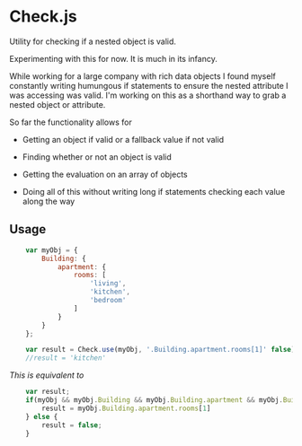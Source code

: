 Check.js
=====

Utility for checking if a nested object is valid.

Experimenting with this for now. It is much in its infancy.

While working for a large company with rich data objects I 
found myself constantly writing humungous if statements to ensure
the nested attribute I was accessing was valid. I'm working on this
as a shorthand way to grab a nested object or attribute.

So far the functionality allows for 

- Getting an object if valid or a fallback value if not valid

- Finding whether or not an object is valid

- Getting the evaluation on an array of objects

- Doing all of this without writing long if statements checking 
each value along the way

Usage
----
```javascript
	var myObj = {
		Building: {
			apartment: {
				rooms: [
					'living',
					'kitchen',
					'bedroom'
				]
			}
		}
	};

	var result = Check.use(myObj, '.Building.apartment.rooms[1]' false);
	//result = 'kitchen'
```	
*This is equivalent to*

```javascript
	var result;
	if(myObj && myObj.Building && myObj.Building.apartment && myObj.Building.apartment.rooms && myObj.Building.apartment.rooms[1]){
		result = myObj.Building.apartment.rooms[1]
	} else {
		result = false;
	}
```
